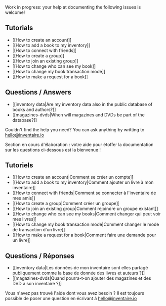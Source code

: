 <!-- LANG:EN, title="Frequently Asked Questions"-->
Work in progress: your help at documenting the following issues is welcome!

## Tutorials

* [[How to create an account]]
* [[How to add a book to my inventory]]
* [[How to connect with friends]]
* [[How to create a group]]
* [[How to join an existing group]]
* [[How to change who can see my book]]
* [[How to change my book transaction mode]]
* [[How to make a request for a book]]

## Questions / Answers

* [[inventory data|Are my inventory data also in the public database of books and authors?]]
* [[magazines-dvds|When will magazines and DVDs be part of the database?]]

Couldn't find the help you need? You can ask anything by writting to [hello@inventaire.io](mailto:hello@inventaire.io)

<!-- LANG:FR, title="Foire Aux Questions"-->
Section en cours d'élaboration : votre aide pour étoffer la documentation sur les questions ci-dessous est la bienvenue !

## Tutoriels

* [[How to create an account|Comment se créer un compte]]
* [[How to add a book to my inventory|Comment ajouter un livre à mon inventaire]]
* [[How to connect with friends|Comment se connecter à l'inventaire de mes amis]]
* [[How to create a group|Comment créer un groupe]]
* [[How to join an existing group|Comment rejoindre un groupe existant]]
* [[How to change who can see my books|Comment changer qui peut voir mes livres]]
* [[How to change my book transaction mode|Comment changer le mode de transaction d'un livre]]
* [[How to make a request for a book|Comment faire une demande pour un livre]]

## Questions / Réponses

* [[inventory data|Les données de mon inventaire sont elles partagé publiquement comme la base de donnée des livres et auteurs ?]]
* [[magazines-dvds|Quand pourra-t-on ajouter des magazines et des DVD à son inventaire ?]]

Vous n'avez pas trouvé l'aide dont vous avez besoin ? Il est toujours possible de poser une question en écrivant à [hello@inventaire.io](mailto:hello@inventaire.io)